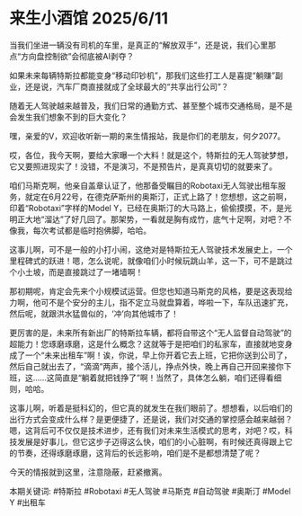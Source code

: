 # 来生小酒馆 2025/6/11

当我们坐进一辆没有司机的车里，是真正的“解放双手”，还是说，我们心里那点“方向盘控制欲”会彻底被AI剥夺？

如果未来每辆特斯拉都能变身“移动印钞机”，那我们这些打工人是喜提“躺赚”副业，还是说，汽车厂商直接就成了全球最大的“共享出行公司”？

随着无人驾驶越来越普及，我们日常的通勤方式、甚至整个城市交通格局，是不是会发生我们想象不到的巨大变化？

嘿，亲爱的V，欢迎收听新一期的来生情报站，我是你们的老朋友，何夕2077。

哎，各位，我今天啊，要给大家曝一个大料！就是这个，特斯拉的无人驾驶梦想，它又要照进现实了！没错，不是演习，不是预告片，是真真切切的就要来了。

咱们马斯克啊，他亲自盖章认证了，他那备受瞩目的Robotaxi无人驾驶出租车服务，就定在6月22号，在德克萨斯州的奥斯汀，正式上路了！您想想，这之前啊，印着“Robotaxi”字样的Model Y，已经在奥斯汀的大马路上，偷偷摸摸，不，是光明正大地“溜达”了好几回了。那架势，一看就是胸有成竹，底气十足啊，对吧？不像我，每次考试都是临时抱佛脚，哈哈。

这事儿啊，可不是一般的小打小闹，这绝对是特斯拉无人驾驶技术发展史上，一个里程碑式的跃进！嗯，怎么说呢，就像咱们小时候玩跳山羊，这一下，可不是跳过个小土坡，而是直接跳过了一堵墙啊！

那初期呢，肯定会先来个小规模试运营。但您也知道马斯克的风格，要是这表现给力啊，他可不是个安分的主儿，指不定立马就盘算着，哗啦一下，车队迅速扩充，然后呢，就跟洪水猛兽似的，‘冲’向其他城市了！

更厉害的是，未来所有新出厂的特斯拉车辆，都将自带这个“无人监督自动驾驶”的超能力！您琢磨琢磨，这是什么概念？这就等于是把咱们的私家车，直接就地变身成了一个“未来出租车”啊！诶，你说，早上你开着它去上班，它把你送到公司了，然后自己就出去了，“滴滴”两声，接个活儿，挣点外快，晚上再自己开回来接你下班，这……这简直是“躺着就把钱挣了”啊！当然了，具体怎么躺，咱们还得看细则，哈哈。

这事儿啊，听着是挺科幻的，但它真的就发生在我们眼前了。想想看，以后咱们的出行方式会变成什么样？是更便捷了，还是说，我们对交通的掌控感会越来越弱？嗯，这背后可不仅仅是技术进步，还有我们对未来生活模式的思考，对吧？哎，科技发展是好事儿，但它这步子迈得这么快，咱们的小心脏啊，有时候还真得跟上它的节奏，还得琢磨琢磨，这背后的长远影响，咱们是不是都想清楚了呢？

今天的情报就到这里，注意隐蔽，赶紧撤离。

本期关键词:
#特斯拉
#Robotaxi
#无人驾驶
#马斯克
#自动驾驶
#奥斯汀
#Model Y
#出租车